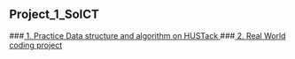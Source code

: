 ## Project_1_SoICT
###<a href="P1"> 1. Practice Data structure and algorithm on HUSTack </a>
###<a href="P2"> 2. Real World coding project </a>

<h3 id="P1>File jupyter notebook show describe and source code</h3>
- week2_recursion_stack: 7 question: C_k_n, permutation, sudoku, two jugs problem, stack structure in python, ... (quite basic)
- week2_
